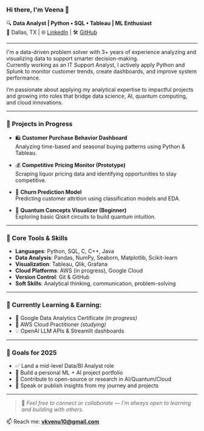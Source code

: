 ### Hi there, I'm Veena 👋

🔍 **Data Analyst | Python • SQL • Tableau | ML Enthusiast**  
📍 Dallas, TX | 🌐 [LinkedIn](https://www.linkedin.com/in/veenakvenugopal) | 🛠️ [GitHub](https://github.com/Veena-K-Venugopal)

---

I'm a data-driven problem solver with 3+ years of experience analyzing and visualizing data to support smarter decision-making.  
Currently working as an IT Support Analyst, I actively apply Python and Splunk to monitor customer trends, create dashboards, and improve system performance.

I’m passionate about applying my analytical expertise to impactful projects and growing into roles that bridge data science, AI, quantum computing, and cloud innovations.

---

### 🚧 Projects in Progress

- 🛍️ **Customer Purchase Behavior Dashboard**  
  Analyzing time-based and seasonal buying patterns using Python & Tableau.

- 💰 **Competitive Pricing Monitor (Prototype)**  
  Scraping liquor pricing data and identifying opportunities to stay competitive.

- 🧠 **Churn Prediction Model**  
  Predicting customer attrition using classification models and EDA.

- 🔮 **Quantum Concepts Visualizer (Beginner)**  
  Exploring basic Qiskit circuits to build quantum intuition.

---

### 🧰 Core Tools & Skills

- **Languages**: Python, SQL, C, C++, Java  
- **Data Analysis**: Pandas, NumPy, Seaborn, Matplotlib, Scikit-learn  
- **Visualization**: Tableau, Qlik, Grafana  
- **Cloud Platforms**: AWS (in progress), Google Cloud  
- **Version Control**: Git & GitHub  
- **Soft Skills**: Analytical thinking, communication, problem-solving

---

### 🌱 Currently Learning & Earning:
- 📜 Google Data Analytics Certificate *(in progress)*  
- 📘 AWS Cloud Practitioner *(studying)*  
- 💡 OpenAI LLM APIs & Streamlit dashboards

---

### 🚀 Goals for 2025
- ✅ Land a mid-level Data/BI Analyst role  
- 🔁 Build a personal ML + AI project portfolio  
- 🎯 Contribute to open-source or research in AI/Quantum/Cloud  
- 📣 Speak or publish insights from my journey and projects

---

> 💬 *Feel free to connect or collaborate — I'm always open to learning and building with others.*

📫 Reach me: **vkvenu10@gmail.com**
